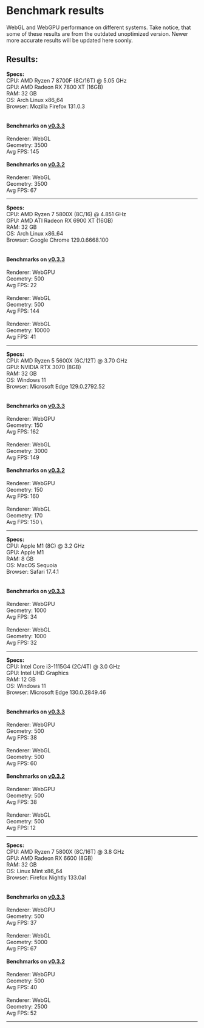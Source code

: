 # Benchmark results

WebGL and WebGPU performance on different systems. Take notice, that some of these results are from the outdated unoptimized version. Newer more accurate results will be updated here soonly.

## Results:
<b>Specs:</b> \
CPU: AMD Ryzen 7 8700F (8C/16T) @ 5.05 GHz \
GPU: AMD Radeon RX 7800 XT (16GB) \
RAM: 32 GB \
OS: Arch Linux x86_64 \
Browser: Mozilla Firefox 131.0.3 \
\
\
<b>Benchmarks on <u>v0.3.3</u></b> \
\
Renderer: WebGL \
Geometry: 3500 \
Avg FPS: 145 \
\
<b>Benchmarks on <u>v0.3.2</u></b> \
\
Renderer: WebGL \
Geometry: 3500 \
Avg FPS: 67
***

<b>Specs:</b> \
CPU: AMD Ryzen 7 5800X (8C/16) @ 4.851 GHz \
GPU: AMD ATI Radeon RX 6900 XT (16GB) \
RAM: 32 GB \
OS: Arch Linux x86_64 \
Browser: Google Chrome 129.0.6668.100 \
\
\
<b>Benchmarks on <u>v0.3.3</u></b> \
\
Renderer: WebGPU \
Geometry: 500 \
Avg FPS: 22 \
\
Renderer: WebGL \
Geometry: 500 \
Avg FPS: 144 \
\
Renderer: WebGL \
Geometry: 10000 \
Avg FPS: 41
***

<b>Specs:</b> \
CPU: AMD Ryzen 5 5600X (6C/12T) @ 3.70 GHz \
GPU: NVIDIA RTX 3070 (8GB) \
RAM: 32 GB \
OS: Windows 11 \
Browser: Microsoft Edge 129.0.2792.52 \
\
\
<b>Benchmarks on <u>v0.3.3</u></b> \
\
Renderer: WebGPU \
Geometry: 150 \
Avg FPS: 162 \
\
Renderer: WebGL \
Geometry: 3000 \
Avg FPS: 149 \
\
<b>Benchmarks on <u>v0.3.2</u></b> \
\
Renderer: WebGPU \
Geometry: 150 \
Avg FPS: 160 \
\
Renderer: WebGL \
Geometry: 170 \
Avg FPS: 150 \

***
<b>Specs:</b> \
CPU: Apple M1 (8C) @ 3.2 GHz \
GPU: Apple M1 \
RAM: 8 GB \
OS: MacOS Sequoia \
Browser: Safari 17.4.1 \
\
\
<b>Benchmarks on <u>v0.3.3</u></b> \
\
Renderer: WebGPU \
Geometry: 1000 \
Avg FPS: 34 \
\
Renderer: WebGL \
Geometry: 1000 \
Avg FPS: 32


***
<b>Specs:</b> \
CPU: Intel Core i3-1115G4 (2C/4T) @ 3.0 GHz \
GPU: Intel UHD Graphics \
RAM: 12 GB \
OS: Windows 11 \
Browser: Microsoft Edge 130.0.2849.46 \
\
\
<b>Benchmarks on <u>v0.3.3</u></b> \
\
Renderer: WebGPU \
Geometry: 500 \
Avg FPS: 38 \
\
Renderer: WebGL \
Geometry: 500 \
Avg FPS: 60 \
\
<b>Benchmarks on <u>v0.3.2</u></b> \
\
Renderer: WebGPU \
Geometry: 500 \
Avg FPS: 38 \
\
Renderer: WebGL \
Geometry: 500 \
Avg FPS: 12


***
<b>Specs:</b> \
CPU: AMD Ryzen 7 5800X (8C/16T) @ 3.8 GHz \
GPU: AMD Radeon RX 6600 (8GB) \
RAM: 32 GB \
OS: Linux Mint x86_64 \
Browser: Firefox Nightly 133.0a1 \
\
\
<b>Benchmarks on <u>v0.3.3</u></b> \
\
Renderer: WebGPU \
Geometry: 500 \
Avg FPS: 37 \
\
Renderer: WebGL \
Geometry: 5000 \
Avg FPS: 67 \
\
<b>Benchmarks on <u>v0.3.2</u></b> \
\
Renderer: WebGPU \
Geometry: 500 \
Avg FPS: 40 \
\
Renderer: WebGL \
Geometry: 2500 \
Avg FPS: 52


***
